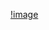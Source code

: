 [!image](https://github.com/bassusteur/bassusteur.github.io/blob/main/assets/img/x201/DSC_0495.jpg)
